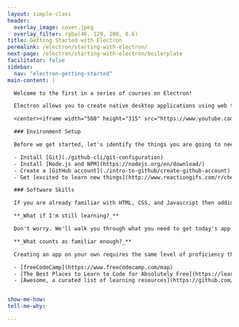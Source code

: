 ```yaml
---
layout: simple-class
header:
  overlay_image: cover.jpeg
  overlay_filter: rgba(46, 129, 200, 0.6)
title: Getting Started with Electron
permalink: /electron/starting-with-electron/
next-page: /electron/starting-with-electron/boilerplate
facilitator: false
sidebar:
  nav: "electron-getting-started"
main-content: |

  Welcome to the first in a series of courses on Electron!  

  Electron allows you to create native desktop applications using web technologies.

  <center><iframe width="560" height="315" src="https://www.youtube.com/embed/8YP_nOCO-4Q" frameborder="0" allowfullscreen></iframe></center>

  ### Environment Setup

  Before we get started, let's identify the things you are going to need to be successful in this course.

  - Install [Git](./github-cli/git-configuration)
  - Install [Node.js and NPM](https://nodejs.org/en/download/)
  - Create a [GitHub account](./intro-to-github/create-github-account)
  - Get [excited to learn new things](http://www.reactiongifs.com/r/cheering_minions.gif)

  ### Software Skills

  If you are already familiar with HTML, CSS, and Javascript then adding Electron to your toolkit will be a piece of cake. For this course, the basics are more than enough.

  **_What if I'm still learning?_**

  Don't worry. We'll walk you through what you need to get today's app running, even if you don't have ample experience in these technologies.

  **_What counts as familiar enough?_**

  Creating an app on your own requires the same level of proficiency that you'd need to create that app for the browser. If you are just getting started, here are a few free courses to consider:

  - [freeCodeCamp](https://www.freecodecamp.com/map)
  - [The Best Places to Learn to Code for Absolutely Free](https://learntocodewith.me/posts/code-for-free/)
  - [Awesome, a curated list of learning resources](https://github.com/sindresorhus/awesome)


show-me-how:
tell-me-why:

---
```

